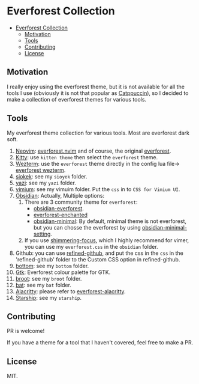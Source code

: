 # Everforest Collection

<!--toc:start-->

- [Everforest Collection](#everforest-collection)
  - [Motivation](#motivation)
  - [Tools](#tools)
  - [Contributing](#contributing)
  - [License](#license)
  <!--toc:end-->

## Motivation

I really enjoy using the everforest theme, but it is not available for all the tools I use (obviously it is not that popular as [Catppuccin](https://github.com/catppuccin)), so I decided to make a collection of everforest themes for various tools.

## Tools

My everforest theme collection for various tools. Most are everforest dark soft.

1. [Neovim](https://github.com/neovim/neovim): [everforest.nvim](https://github.com/neanias/everforest-nvim) and of course, the original [everforest](https://github.com/sainnhe/everforest).
2. [Kitty](https://sw.kovidgoyal.net/kitty/): use `kitten theme` then select the `everforest` theme.
3. [Wezterm](https://wezfurlong.org/wezterm/): use the `everforest` theme directly in the config lua file-> [everforest wezterm](https://wezfurlong.org/wezterm/colorschemes/e/index.html#everforest-dark-gogh).
4. [siokek](https://github.com/ahrm/sioyek): see my `sioyek` folder.
5. [yazi](https://github.com/sxyazi/yazi): see my `yazi` folder.
6. [vimium](https://github.com/philc/vimium): see my vimuim folder. Put the `css` in to `CSS for Vimium UI`.
7. [Obsidian](https://obsidian.md/): Actually, Multiple options:
   1. There are 3 community theme for `everforest`:
      - [obsidian-everforest](https://github.com/0xGlitchbyte/obsidian_everforest).
      - [everforest-enchanted](https://github.com/FireIsGood/obsidian-everforest-enchanted)
      - [obsidian-minimal](https://github.com/kepano/obsidian-minimal): By default, minimal theme is not everforest, but you can chosse the everforest by using [obsidian-minimal-setting](https://github.com/kepano/obsidian-minimal-settings).
   2. If you use [shimmering-focus](https://github.com/chrisgrieser/shimmering-focus), which I highly recommend for vimer, you can use my `everforest.css` in the `obsidian` folder.
8. Github: you can use [refined-github](https://github.com/refined-github/refined-github), and put the css in the `css` in the 'refined-github' folder to the Custom CSS option in refined-github.
9. [bottom](https://github.com/ClementTsang/bottom): see my `bottom` folder.
10. [Gtk](https://github.com/Fausto-Korpsvart/Everforest-GTK-Theme): Everforest colour palette for GTK.
11. [broot](https://github.com/Canop/broot): see my `broot` folder.
12. [bat](https://github.com/sharkdp/bat): see my `bat` folder.
13. [Alacritty](https://github.com/alacritty/alacritty): please refer to [everforest-alacritty](https://gist.github.com/sainnhe/6432f83181c4520ea87b5211fed27950).
14. [Starship](https://starship.rs/): see my `starship`.

## Contributing

PR is welcome!

If you have a theme for a tool that I haven't covered, feel free to make a PR.

## License

MIT.
